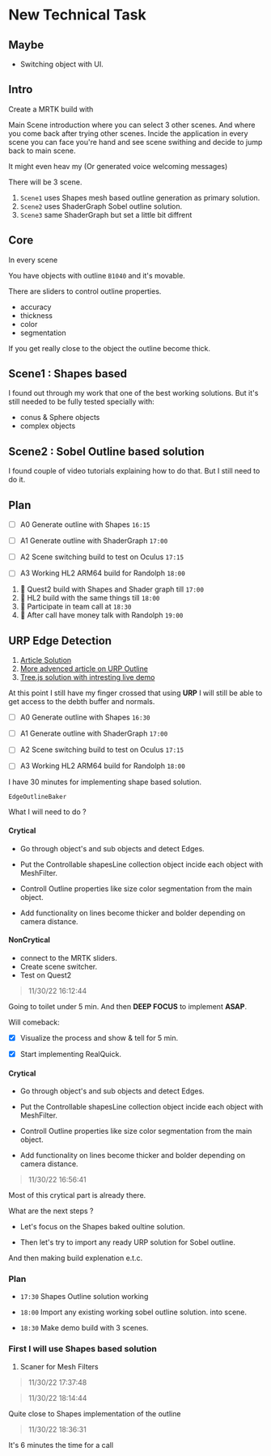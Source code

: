 # New Technical Task

## Maybe

- Switching object with UI.

## Intro

Create a MRTK build with 

Main Scene introduction where you can select 3 other scenes. And where you come back after trying other scenes. Incide the application in every scene you can face you're hand and see scene swithing and decide to jump back to main scene. 

It might even heav my (Or generated voice welcoming messages)

There will be 3 scene. 

1. `Scene1` uses Shapes mesh based outline generation as primary solution.
2. `Scene2` uses ShaderGraph Sobel outline solution.
3. `Scene3` same ShaderGraph but set a little bit diffrent

## Core

In every scene 

You have objects with outline `B1040` and it's movable.


There are sliders to control outline properties.

- accuracy
- thickness
- color 
- segmentation


If you get really close to the object the outline become thick.

## Scene1 : Shapes based

I found out through my work that one of the best working solutions.
But it's still needed to be fully tested specially with:

- conus & Sphere objects
- complex objects

## Scene2 : Sobel Outline based solution

I found couple of video tutorials explaining how to do that. But I still need to do it.


## Plan

- [ ] A0 Generate outline with Shapes `16:15`

- [ ] A1 Generate outline with ShaderGraph `17:00`

- [ ] A2 Scene switching build to test on Oculus `17:15`

- [ ] A3 Working HL2 ARM64 build for Randolph `18:00`


1. 🐸 Quest2 build with Shapes and Shader graph till `17:00`
2. 🐸 HL2 build with the same things till `18:00`
3. 🐸 Participate in team call at `18:30`
4. 🐸 After call have money talk with Randolph `19:00`


## URP Edge Detection

1. [Article Solution](https://alexanderameye.github.io/notes/edge-detection-outlines/)
2. [More advenced article on URP Outline](https://kyriota.com/2022/08/02/Unity_Pixelated_Art_Style_In_URP/)
3. [Tree.js solution with intresting live demo](https://omar-shehata.medium.com/how-to-render-outlines-in-webgl-8253c14724f9)


At this point I still have my finger crossed that using **URP** I will still be able to get access to the debth buffer and normals.


- [ ] A0 Generate outline with Shapes `16:30`

- [ ] A1 Generate outline with ShaderGraph `17:00`

- [ ] A2 Scene switching build to test on Oculus `17:15`

- [ ] A3 Working HL2 ARM64 build for Randolph `18:00`

I have 30 minutes for implementing shape based solution. 

`EdgeOutlineBaker`


What I will need to do ?

#### Crytical

- Go through object's and sub objects and detect Edges.

- Put the Controllable shapesLine collection object incide each object with MeshFilter.

- Controll Outline properties like size color segmentation from the main object.

- Add functionality on lines become thicker and bolder depending on camera distance.

#### NonCrytical 


- connect to the MRTK sliders.
- Create scene switcher. 
- Test on Quest2 



> 11/30/22 16:12:44

Going to toilet under 5 min. And then **DEEP FOCUS** to implement **ASAP**.

Will comeback:

- [x] Visualize the process and show & tell for 5 min.
- [x] Start implementing RealQuick.



#### Crytical

- Go through object's and sub objects and detect Edges.

- Put the Controllable shapesLine collection object incide each object with MeshFilter.

- Controll Outline properties like size color segmentation from the main object.

- Add functionality on lines become thicker and bolder depending on camera distance.


> 11/30/22 16:56:41

Most of this crytical part is already there.

What are the next steps ?

- Let's focus on the Shapes baked oultine solution.

- Then let's try to import any ready URP solution for Sobel outline.

And then making build explenation e.t.c.



### Plan

- `17:30` Shapes Outline solution working
- `18:00` Import any existing working sobel outline solution. into scene.

- `18:30` Make demo build with 3 scenes.

### First I will use Shapes based solution


1. Scaner for Mesh Filters


> 11/30/22 17:37:48



> 11/30/22 18:14:44

Quite close to Shapes implementation of the outline


> 11/30/22 18:36:31

It's 6 minutes the time for a call
